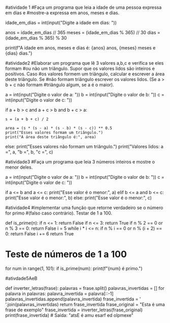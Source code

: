 #atividade 1
 #Faça um programa que leia a idade de uma pessoa expressa em dias e
 #mostre-a expressa em anos, meses e dias.

idade_em_dias = int(input("Digite a idade em dias: "))

anos = idade_em_dias // 365
meses = (idade_em_dias % 365) // 30
dias = (idade_em_dias % 365) % 30

print(f"A idade em anos, meses e dias é: {anos} anos, {meses} meses e {dias} dias.")



#atividade2
#Elaborar um programa que lê 3 valores a,b,c e verifica se eles formam
#ou não um triângulo. Supor que os valores lidos são inteiros e positivos. Caso
#os valores formem um triângulo, calcular e escrever a área deste triângulo. Se
#não formam triângulo escrever os valores lidos. (Se a &gt; b + c não formam
#triângulo algum, se a é o maior).

a = int(input("Digite o valor de a: "))
b = int(input("Digite o valor de b: "))
c = int(input("Digite o valor de c: "))

if a + b > c and a + c > b and b + c > a:

    s = (a + b + c) / 2
    
    area = (s * (s - a) * (s - b) * (s - c)) ** 0.5
    print("Esses valores formam um triângulo.")
    print("A área deste triângulo é:", area)
else:
    print("Esses valores não formam um triângulo.")
    print("Valores lidos: a =", a, "b =", b, "c =", c)

#atividade3
#Faça um programa que leia 3 números inteiros e mostre o menor deles.

a = int(input("Digite o valor de a: "))
b = int(input("Digite o valor de b: "))
c = int(input("Digite o valor de c: "))

if a <= b and a <= c:
    print("Esse valor é o menor:", a)
elif b <= a and b <= c:
    print("Esse valor é o menor:", b)
else:
    print("Esse valor é o menor:", c)

#atividade4
#implementar uma função que retorne verdadeiro se o número for primo
#(falso caso contrário). Testar de 1 a 100.

def is_prime(n):
    if n <= 1:
        return False
    if n <= 3:
        return True
    if n % 2 == 0 or n % 3 == 0:
        return False
    i = 5
    while i * i <= n:
        if n % i == 0 or n % (i + 2) == 0:
            return False
        i += 6
    return True

# Teste de números de 1 a 100
for num in range(1, 101):
    if is_prime(num):
        print(f"{num} é primo.")

#ativdade5AeB

def inverter_letras(frase):
    palavras = frase.split()
    palavras_invertidas = []
    for palavra in palavras:
        palavra_invertida = palavra[::-1]
        palavras_invertidas.append(palavra_invertida)
    frase_invertida = ' '.join(palavras_invertidas)
    return frase_invertida
frase_original = "Esta é uma frase de exemplo"
frase_invertida = inverter_letras(frase_original)
print(frase_invertida)  # Saída: "atsE é amu esarf ed olpmexe"

